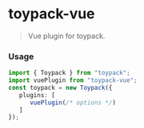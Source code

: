 # toypack-vue
> Vue plugin for toypack.

### Usage
```ts
import { Toypack } from "toypack";
import vuePlugin from "toypack-vue";
const toypack = new Toypack({
   plugins: [
      vuePlugin(/* options */)
   ]
});
```